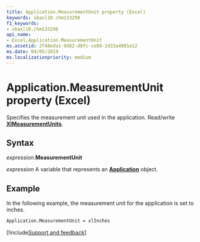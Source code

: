 ```yaml
---
title: Application.MeasurementUnit property (Excel)
keywords: vbaxl10.chm133298
f1_keywords:
- vbaxl10.chm133298
api_name:
- Excel.Application.MeasurementUnit
ms.assetid: 2f48eda1-9d82-d8fc-ce89-2d33a4801e12
ms.date: 04/05/2019
ms.localizationpriority: medium
---
```



# Application.MeasurementUnit property (Excel)

Specifies the measurement unit used in the application. Read/write **[XlMeasurementUnits](excel.xlmeasurementunits.md)**.


## Syntax

_expression_.**MeasurementUnit**

_expression_ A variable that represents an **[Application](Excel.Application(object).md)** object.


## Example

In the following example, the measurement unit for the application is set to inches.

```vb
Application.MeasurementUnit = xlInches
```




[!include[Support and feedback](~/includes/feedback-boilerplate.md)]